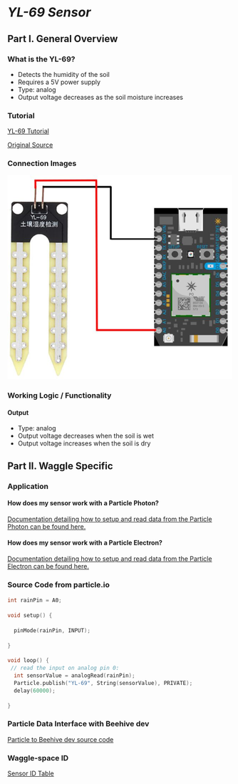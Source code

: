 # *YL-69 Sensor*
## Part I. General Overview
### What is the YL-69?

  * Detects the humidity of the soil
  * Requires a 5V power supply
  * Type: analog
  * Output voltage decreases as the soil moisture increases

### Tutorial
[YL-69 Tutorial](https://github.com/charihara/Experimental_Sensors/blob/master/Datasheets/YL69_Guide.pdf)

[Original Source](https://randomnerdtutorials.com/guide-for-soil-moisture-sensor-yl-69-or-hl-69-with-the-arduino/)
### Connection Images
![image of YL-69 connection](https://github.com/charihara/Experimental_Sensors/blob/master/Images/YL69_Connection.JPG)
### Working Logic / Functionality
#### Output

  * Type: analog
  * Output voltage decreases when the soil is wet
  * Output voltage increases when the soil is dry

## Part II. Waggle Specific
### Application
#### How does my sensor work with a Particle Photon?
[Documentation detailing how to setup and read data from the Particle Photon can be found here.](https://github.com/charihara/Experimental_Sensors/blob/master/Photon_Instructions.md)
#### How does my sensor work with a Particle Electron?
[Documentation detailing how to setup and read data from the Particle Electron can be found here.](https://github.com/charihara/Experimental_Sensors/blob/master/Electron_Instructions.md)

### Source Code from particle.io

```C 
int rainPin = A0;

void setup() {
    
  pinMode(rainPin, INPUT);

}

void loop() {
 // read the input on analog pin 0:
  int sensorValue = analogRead(rainPin);
  Particle.publish("YL-69", String(sensorValue), PRIVATE);
  delay(60000);

}
```
### Particle Data Interface with Beehive dev <a name="beehive"></a>
[Particle to Beehive dev source code](https://github.com/JordanFleming/sensor_documentation/blob/master/Particle_to_Beehive_plugin)
### Waggle-space ID
[Sensor ID Table](https://github.com/JordanFleming/sensor_documentation/blob/master/Sensor_IDs.md)
